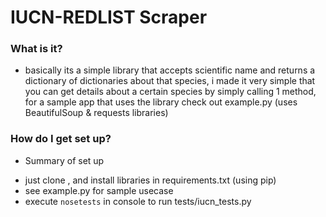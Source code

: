 IUCN-REDLIST Scraper
====================

### What is it? ###

* basically its a simple library that accepts scientific name and returns a dictionary of dictionaries about that species, i made it very simple that you can get details about a certain species by simply calling 1 method, for a sample app that uses the library check out example.py (uses BeautifulSoup & requests libraries)

### How do I get set up? ###

* Summary of set up
 - just clone , and install libraries in requirements.txt (using pip)
 - see example.py for sample usecase
 - execute `nosetests` in console to run tests/iucn_tests.py

